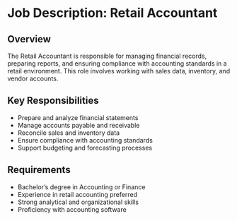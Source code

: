 # Job Description: Retail Accountant

## Overview

The Retail Accountant is responsible for managing financial records, preparing reports, and ensuring compliance with accounting standards in a retail environment. This role involves working with sales data, inventory, and vendor accounts.

## Key Responsibilities

- Prepare and analyze financial statements
- Manage accounts payable and receivable
- Reconcile sales and inventory data
- Ensure compliance with accounting standards
- Support budgeting and forecasting processes

## Requirements

- Bachelor’s degree in Accounting or Finance
- Experience in retail accounting preferred
- Strong analytical and organizational skills
- Proficiency with accounting software
